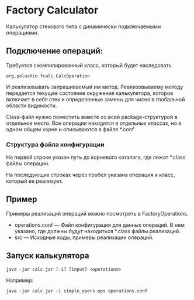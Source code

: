 # Factory Calculator

Калькулятор стекового типа с динамически подключаемыми операциями.

## Подключение операций:

Требуется скомпилированный класс, который будет наследовать

`org.polushin.fcalc.CalcOperation`

И реализовывать запрашиваемый им метод. Реализовываему методу передается текущее
состояние окружения калькулятора, которое включает в себя стек и определенные замены
для чисел в глобальной области видимости.

Class-файл нужно поместить вместе со всей package-структурой в отдельное место.
Все операции находятся в отдельных классах, но в одном общем корне и описываются
в файле *.conf

### Структура файла конфигурации

На первой строке указан путь до корневого каталога, где лежат *.class файлы операции.

На последующих строках через пробел указана операция и класс, который ее реализует.

## Пример

Примеры реализаций операций можно посмотреть в FactoryOperations.

* operations.conf — Файл конфигурации для данных операций. В нем указано,
где должны будут находиться *.class файлы реализаций.
* src — Исходные коды, примеры реализации операций.

## Запуск калькулятора

`java -jar calc.jar [-i] [input] <operations>`

Например:

`java -jar calc.jar -i simple_opers.ops operations.conf`

